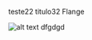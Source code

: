 teste22 titulo32
Flange

![alt text]([path/to/file](https://rishavanand.github.io/static/images/greetings.gif))
dfgdgd
